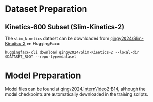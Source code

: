 # Dataset Preparation

## Kinetics-600 Subset (Slim-Kinetics-2)

The `slim_kinetics` dataset can be downloaded from [qingy2024/Slim-Kinetics-2](https://huggingface.co/datasets/qingy2024/Slim-Kinetics-2) on HuggingFace:

```
huggingface-cli download qingy2024/Slim-Kinetics-2 --local-dir $DATASET_ROOT --repo-type=dataset
```

# Model Preparation

Model files can be found at [qingy2024/InternVideo2-B14](https://huggingface.co/qingy2024/InternVideo2-B14/tree/main), although the model checkpoints are automatically downloaded in the training scripts.
